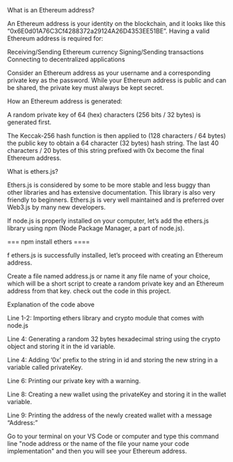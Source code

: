 


What is an Ethereum address?

An Ethereum address is your identity on the blockchain, and it looks like this “0x6E0d01A76C3Cf4288372a29124A26D4353EE51BE”. Having a valid Ethereum address is required for:

Receiving/Sending Ethereum currency
Signing/Sending transactions
Connecting to decentralized applications

Consider an Ethereum address as your username and a corresponding private key as the password. While your Ethereum address is public and can be shared, the private key must always be kept secret.

How an Ethereum address is generated:

A random private key of 64 (hex) characters (256 bits / 32 bytes) is generated first.

The Keccak-256 hash function is then applied to (128 characters / 64 bytes) the public key to obtain a 64 character (32 bytes) hash string. The last 40 characters / 20 bytes of this string prefixed with 0x become the final Ethereum address. 

What is ethers.js?

Ethers.js is considered by some to be more stable and less buggy than other libraries and has extensive documentation. This library is also very friendly to beginners. Ethers.js is very well maintained and is preferred over Web3.js by many new developers.

If node.js is properly installed on your computer, let’s add the ethers.js library using npm (Node Package Manager, a part of node.js).

=== npm install ethers ====

f ethers.js is successfully installed, let’s proceed with creating an Ethereum address.

Create a file named address.js or name it any file name of your choice, which will be a short script to create a random private key and an Ethereum address from that key. check out the code in this project.

Explanation of the code above

Line 1-2: Importing ethers library and crypto module that comes with node.js

Line 4: Generating a random 32 bytes hexadecimal string using the crypto object and storing it in the id variable.

Line 4: Adding ‘0x’ prefix to the string in id and storing the new string in a variable called privateKey.

Line 6: Printing our private key with a warning.

Line 8: Creating a new wallet using the privateKey and storing it in the wallet variable.

Line 9: Printing the address of the newly created wallet with a message “Address:”

Go to your terminal on your VS Code or computer and type this command line "node address or the name of the file your name your code implementation" and then you will see your Ethereum address.

